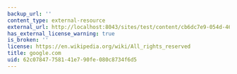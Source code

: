 ```yaml
---
backup_url: ''
content_type: external-resource
external_url: http://localhost:8043/sites/test/content/cb6dc7e9-054d-46e8-9999-4d9aefeb3f82/?ocw_resource_link_uuid=cb6dc7e9-054d-46e8-9999-4d9aefeb3f82&ocw_resource_link_suffix=
has_external_license_warning: true
is_broken: ''
license: https://en.wikipedia.org/wiki/All_rights_reserved
title: google.com
uid: 62c07847-7581-41e7-90fe-080c8734f6d5
---
```

